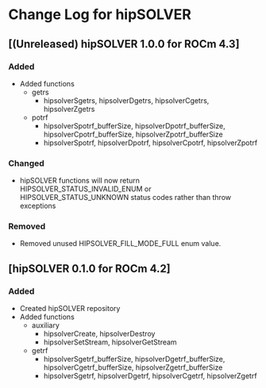# Change Log for hipSOLVER


## [(Unreleased) hipSOLVER 1.0.0 for ROCm 4.3]
### Added
- Added functions
  - getrs
    - hipsolverSgetrs, hipsolverDgetrs, hipsolverCgetrs, hipsolverZgetrs
  - potrf
    - hipsolverSpotrf_bufferSize, hipsolverDpotrf_bufferSize, hipsolverCpotrf_bufferSize, hipsolverZpotrf_bufferSize
    - hipsolverSpotrf, hipsolverDpotrf, hipsolverCpotrf, hipsolverZpotrf

### Changed
- hipSOLVER functions will now return HIPSOLVER_STATUS_INVALID_ENUM or HIPSOLVER_STATUS_UNKNOWN status codes rather than throw exceptions

### Removed
- Removed unused HIPSOLVER_FILL_MODE_FULL enum value.


## [hipSOLVER 0.1.0 for ROCm 4.2]
### Added
- Created hipSOLVER repository
- Added functions
  - auxiliary
    - hipsolverCreate, hipsolverDestroy
    - hipsolverSetStream, hipsolverGetStream
  - getrf
    - hipsolverSgetrf_bufferSize, hipsolverDgetrf_bufferSize, hipsolverCgetrf_bufferSize, hipsolverZgetrf_bufferSize
    - hipsolverSgetrf, hipsolverDgetrf, hipsolverCgetrf, hipsolverZgetrf
